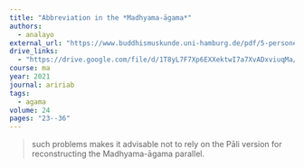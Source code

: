 ```yaml
---
title: "Abbreviation in the *Madhyama-āgama*"
authors:
  - analayo
external_url: "https://www.buddhismuskunde.uni-hamburg.de/pdf/5-personen/analayo/abbreviationma.pdf"
drive_links:
  - "https://drive.google.com/file/d/1T8yL7F7Xp6EXXektwI7a7XvADxviuqMa/view?usp=drivesdk"
course: ma
year: 2021
journal: aririab
tags:
  - agama
volume: 24
pages: "23--36"
---
```


> such problems makes it advisable not to rely on the Pāli version for reconstructing the Madhyama-āgama parallel.

